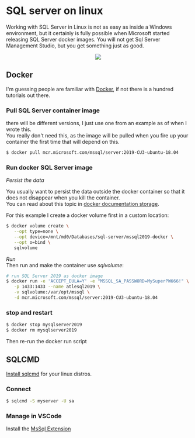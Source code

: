 # SQL server on linux

Working with SQL Server in Linux is not as easy as inside a Windows environment, but it certainly is fully possible when Microsoft started releasing SQL Server docker images.
You will not get Sql Server Management Studio, but you get something just as good.

<div class="separator" style="clear: both; text-align: center;"><img border="0" src="https://storage.googleapis.com/backslash-project.appspot.com/static/sql-docker.png"/></div>

## Docker
I'm guessing people are familiar with [Docker](https://www.docker.com/), if not there is a hundred tutorials out there.

### Pull SQL Server container image
there will be different versions, I just use one from an example as of when I wrote this.  
You really don't need this, as the image will be pulled when you fire up your container the first time that will depend on this.
```sh
$ docker pull mcr.microsoft.com/mssql/server:2019-CU3-ubuntu-18.04
```

### Run docker SQL Server image

*Persist the data*  

You usually want to persist the data outside the docker container so that it does not disappear when you kill the container.  
You can read about this topic in [docker documentation storage](https://docs.docker.com/storage/).  

For this example I create a docker volume first in a custom location:
```sh
$ docker volume create \
   --opt type=none \
   --opt device=/mnt/md0/Databases/sql-server/mssql2019-docker \
   --opt o=bind \
   sqlvolume
```

*Run*  
Then run and make the container use *sqlvolume*:
```sh
# run SQL Server 2019 as docker image
$ docker run -e 'ACCEPT_EULA=Y' -e "MSSQL_SA_PASSWORD=MySuperPW666!" \
   -p 1433:1433 --name atlesql2019 \
   -v sqlvolume:/var/opt/mssql \
   -d mcr.microsoft.com/mssql/server:2019-CU3-ubuntu-18.04
```

### stop and restart
```sh
$ docker stop mysqlserver2019
$ docker rm mysqlserver2019
```
Then re-run the docker run script

## SQLCMD
[Install sqlcmd](https://docs.microsoft.com/en-us/sql/linux/sql-server-linux-setup-tools) for your linux distros.  

### Connect
```sh
$ sqlcmd -S myserver -U sa
```

### Manage in VSCode
Install the [MsSql Extension](https://marketplace.visualstudio.com/items?itemName=ms-mssql.mssql)